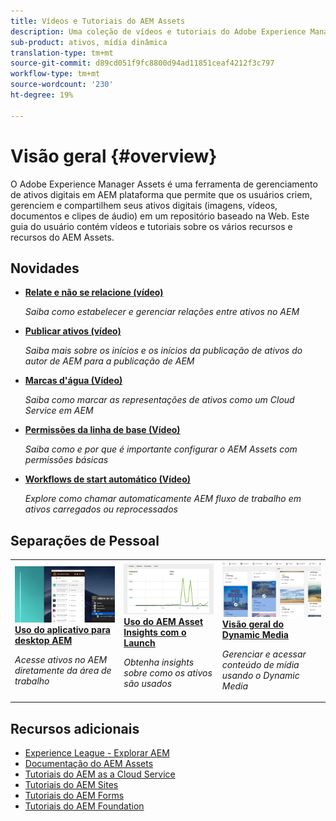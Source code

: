 ```yaml
---
title: Vídeos e Tutoriais do AEM Assets
description: Uma coleção de vídeos e tutoriais do Adobe Experience Manager Assets
sub-product: ativos, mídia dinâmica
translation-type: tm+mt
source-git-commit: d89cd051f9fc8800d94ad11851ceaf4212f3c797
workflow-type: tm+mt
source-wordcount: '230'
ht-degree: 19%

---
```



# Visão geral {#overview}

O Adobe Experience Manager Assets é uma ferramenta de gerenciamento de ativos digitais em AEM plataforma que permite que os usuários criem, gerenciem e compartilhem seus ativos digitais (imagens, vídeos, documentos e clipes de áudio) em um repositório baseado na Web. Este guia do usuário contém vídeos e tutoriais sobre os vários recursos e recursos do AEM Assets.

## Novidades

* **[Relate e não se relacione (vídeo)](./authoring/relate-unrelate.md)**

   *Saiba como estabelecer e gerenciar relações entre ativos no AEM*

* **[Publicar ativos (vídeo)](./sharing/publish.md)**

   *Saiba mais sobre os inícios e os inícios da publicação de ativos do autor de AEM para a publicação de AEM*

* **[Marcas d&#39;água (Vídeo)](./advanced/watermarks.md)**

   *Saiba como marcar as representações de ativos como um Cloud Service em AEM*

* **[Permissões da linha de base (Vídeo)](./configuring/baseline-permissions.md)**

   *Saiba como e por que é importante configurar o AEM Assets com permissões básicas*

* **[Workflows de start automático (Vídeo)](./configuring/auto-start-workflows.md)**

   *Explore como chamar automaticamente AEM fluxo de trabalho em ativos carregados ou reprocessados*

## Separações de Pessoal

<table>
<td>
   <a href="./creative-workflows/aem-desktop-app.md">
   <img alt="Tags inteligentes aprimoradas" src="./assets/overview/desktop-app.png" />
   </a>
   <div>
      <a href="./creative-workflows/aem-desktop-app.md">
      <strong>Uso do aplicativo para desktop AEM</strong>
      </a>
   </div>
   <p>
      <em>Acesse ativos no AEM diretamente da área de trabalho</em>
   </p>
</td>
<td>
   <a href="./advanced/asset-insights-launch-tutorial.md">
   <img alt="AEM Assets Insights" src="./assets/overview/asset-insights.png"/>
   </a>
   <div>
      <a href="./advanced/asset-insights-launch-tutorial.md">
      <strong>Uso do AEM Asset Insights com o Launch</strong>
      </a>
   </div>
   <p>
      <em>Obtenha insights sobre como os ativos são usados</em>
   <p>
</td>
<td>
   <a href="./dynamic-media/dynamic-media-overview-feature-video-use.md">
   <img alt="Visão geral do Dynamic Media" src="./assets/overview/dynamic-media.png" />
   </a>
   <div>
      <a href="./dynamic-media/dynamic-media-overview-feature-video-use.md">
      <strong>Visão geral do Dynamic Media</strong>
      </a>
   </div>
   <p>
      <em>Gerenciar e acessar conteúdo de mídia usando o Dynamic Media</em>
   <p>
</td>
</table>

## Recursos adicionais

* [Experience League - Explorar AEM](https://experienceleague.adobe.com/#recommended/solutions/experience-manager)
* [Documentação do AEM Assets](https://helpx.adobe.com/experience-manager/6-5/assets/user-guide.html)
* [Tutoriais do AEM as a Cloud Service](/help/cloud-service/overview.md)
* [Tutoriais do AEM Sites](/help/sites/overview.md)
* [Tutoriais do AEM Forms](/help/forms/overview.md)
* [Tutoriais do AEM Foundation](/help/foundation/overview.md)
